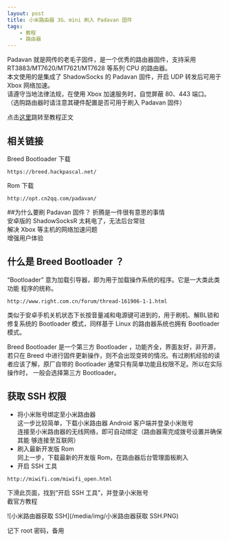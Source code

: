 ```yaml
---
layout: post
title: 小米路由器 3G、mini 刷入 Padavan 固件
tags:
    - 教程
    - 路由器
---
```


Padavan 就是网传的老毛子固件，是一个优秀的路由器固件，支持采用 RT3883/MT7620/MT7621/MT7628 等系列 CPU 的路由器。  
本文使用的是集成了 ShadowSocks 的 Padavan 固件，开启 UDP 转发后可用于 Xbox 网络加速。  
请遵守当地法律法规，在使用 Xbox 加速服务时，自觉屏蔽 80、443 端口。  
（选购路由器时请注意其硬件配置是否可用于刷入 Padavan 固件）

点击[这里](#获取-ssh-权限)跳转至教程正文

## 相关链接
Breed Bootloader 下载
````
https://breed.hackpascal.net/
````
Rom 下载
````
http://opt.cn2qq.com/padavan/
````

##为什么要刷 Padavan 固件？
折腾是一件很有意思的事情  
安卓版的 ShadowSocksR 太耗电了，无法后台常驻  
解决 Xbox 等主机的网络加速问题  
增强用户体验

## 什么是 Breed Bootloader ？
“Bootloader” 意为加载引导器，即为用于加载操作系统的程序。它是一大类此类功能 程序的统称。
````
http://www.right.com.cn/forum/thread-161906-1-1.html
````
类似于安卓手机关机状态下长按音量减和电源键可进到的，用于刷机、解BL锁和修复系统的 Bootloader 模式，同样基于 Linux 的路由器系统也拥有 Bootloader 模式。

Breed Bootloader 是一个第三方 Bootloader ，功能齐全，界面友好，非开源，若只在 Breed 中进行固件更新操作，则不会出现变砖的情况。有过刷机经验的读者应该了解，原厂自带的 Bootloader 通常只有简单功能且权限不足。所以在实际操作时， 一般会选择第三方 Bootloader。

## 获取 SSH 权限

- 将小米账号绑定至小米路由器  
这一步比较简单，下载小米路由器 Android 客户端并登录小米账号  
连接至小米路由器的无线网络，即可自动绑定（路由器需完成拨号设置并确保其能 够连接至互联网）
- 刷入最新开发版 Rom  
同上一步，下载最新的开发版 Rom，在路由器后台管理面板刷入
- 开启 SSH 工具
````
http://miwifi.com/miwifi_open.html
````
下滑此页面，找到“开启 SSH 工具”，并登录小米账号  
截官方教程

![小米路由器获取 SSH](/media/img/小米路由器获取 SSH.PNG)

记下 root 密码，备用